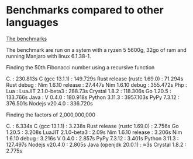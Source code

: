 # Benchmarks compared to other languages

[The benchmarks](https://github.com/Vinz2008/Language-benchmarks)

The benchmark are run on a sytem with a ryzen 5 5600g, 32go of ram and running Manjaro with linux 6.1.38-1.

Finding the 50th Fibonacci number using a recursive function

C. : 230.813s
C (gcc 13.1.1) : 149.729s
Rust release (rustc 1.69.0) : 71.294s
Rust debug :
Nim 1.6.10 release :  27.447s
Nim 1.6.10 debug : 355.472s
Php : 
Lua : 
LuaJIT 2.1.0-beta3 : 288.73s
Crystal 1.8.2 : 118.306s
Go 1.20.5 : 133.766s
Java : 
V 0.4.0 : 180.918s
Python 3.11.3 : 3957.103s
PyPy 7.3.12 : 376.501s
Nodejs v20.4.0 : 336.720s

Finding the factors of 2,000,000,000

C. : 6.334s
C (gcc 13.1.1) : 3.238s
Rust release (rustc 1.69.0) : 2.756s
Go 1.20.5 : 3.208s
LuaJIT 2.1.0-beta3 : 2.09s
Nim 1.6.10 release : 3.206s
Nim 1.6.10 debug : 3.216s
V 0.4.0 : 2.857s
PyPy 7.3.12 : 3.401s
Python 3.11.3 : 127.497s
Nodejs v20.4.0 : 2.805s
Java (openjdk 20.0.1) : ≈3s
Crystal 1.8.2 : 2.775s